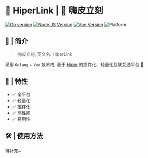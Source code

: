# 🌈 HiperLink | 🔗 嗨皮立刻

[![Go version](https://img.shields.io/badge/Golang-v1.19-blue?style=flat)](https://go.dev/)
[![Node.JS Version](https://img.shields.io/badge/Node-v16.18.1-blue?style=flat)](https://nodejs.org/)
[![Vue Version](https://img.shields.io/badge/Vue-^3.2.0-blue?style=flat)](https://nodejs.org/)
![Platform](https://img.shields.io/badge/Platform-Windows%20%7C%20macOS%20%7C%20Linux-brightgreen)


## 🚧 | 简介

> 嗨皮立刻, 英文名: HiperLink

采用 `Golang` + `Vue` 技术栈, 基于 [Hiper](https://www.the.bb/) 的插件化、轻量化互联互通平台 🎉

## 🎉 | 特性

* ✅ 全平台
* ✅ 轻量化
* ✅ 插件化
* ✅ 高性能
* ✅ 易用性

## 🛠 | 使用方法

待补充~